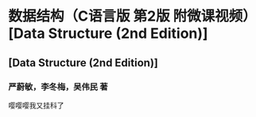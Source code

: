 # 数据结构（C语言版 第2版 附微课视频） [Data Structure (2nd Edition)]
##  [Data Structure (2nd Edition)]
###  严蔚敏，李冬梅，吴伟民 著

嘤嘤嘤我又挂科了
